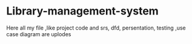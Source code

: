 # Library-management-system
Here all my file ,like project code and srs, dfd, persentation, testing ,use case diagram are uplodes
